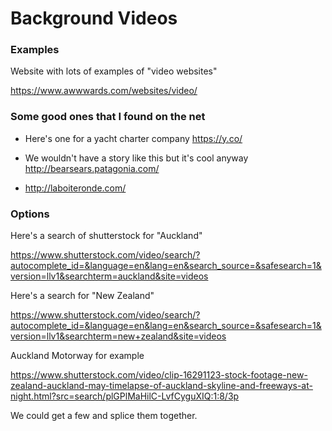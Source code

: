 Background Videos
=================


### Examples

Website with lots of examples of "video websites"

https://www.awwwards.com/websites/video/


### Some good ones that I found on the net

- Here's one for a yacht charter company
https://y.co/

- We wouldn't have a story like this but it's cool anyway
http://bearsears.patagonia.com/

- http://laboiteronde.com/


### Options

Here's a search of shutterstock for "Auckland"

https://www.shutterstock.com/video/search/?autocomplete_id=&language=en&lang=en&search_source=&safesearch=1&version=llv1&searchterm=auckland&site=videos


Here's a search for "New Zealand"

https://www.shutterstock.com/video/search/?autocomplete_id=&language=en&lang=en&search_source=&safesearch=1&version=llv1&searchterm=new+zealand&site=videos

Auckland Motorway for example

https://www.shutterstock.com/video/clip-16291123-stock-footage-new-zealand-auckland-may-timelapse-of-auckland-skyline-and-freeways-at-night.html?src=search/plGPlMaHilC-LvfCyguXIQ:1:8/3p

We could get a few and splice them together.

